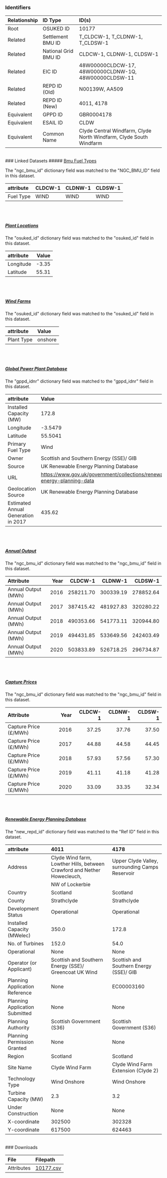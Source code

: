 ### Identifiers

| Relationship   | ID Type              | ID(s)                                                              |
|:---------------|:---------------------|:-------------------------------------------------------------------|
| Root           | OSUKED ID            | 10177                                                              |
| Related        | Settlement BMU ID    | T_CLDCW-1, T_CLDNW-1, T_CLDSW-1                                    |
| Related        | National Grid BMU ID | CLDCW-1, CLDNW-1, CLDSW-1                                          |
| Related        | EIC ID               | 48W00000CLDCW-17, 48W00000CLDNW-1Q, 48W00000CLDSW-11               |
| Related        | REPD ID (Old)        | N00139W, AA509                                                     |
| Related        | REPD ID (New)        | 4011, 4178                                                         |
| Equivalent     | GPPD ID              | GBR0004178                                                         |
| Equivalent     | ESAIL ID             | CLDW                                                               |
| Equivalent     | Common Name          | Clyde Central Windfarm, Clyde North Windfarm, Clyde South Windfarm |

<br>
### Linked Datasets
##### <a href="https://osuked.github.io/Power-Station-Dictionary/datasets/bmu-fuel-types">Bmu Fuel Types</a>



The "ngc_bmu_id" dictionary field was matched to the "NGC_BMU_ID" field in this dataset.

| attribute   | CLDCW-1   | CLDNW-1   | CLDSW-1   |
|:------------|:----------|:----------|:----------|
| Fuel Type   | WIND      | WIND      | WIND      |

<br><br>
##### <a href="https://osuked.github.io/Power-Station-Dictionary/datasets/plant-locations">Plant Locations</a>



The "osuked_id" dictionary field was matched to the "osuked_id" field in this dataset.

| attribute   |   Value |
|:------------|--------:|
| Longitude   |   -3.35 |
| Latitude    |   55.31 |

<br><br>
##### <a href="https://osuked.github.io/Power-Station-Dictionary/datasets/wind-farms">Wind Farms</a>



The "osuked_id" dictionary field was matched to the "osuked_id" field in this dataset.

| attribute   | Value   |
|:------------|:--------|
| Plant Type  | onshore |

<br><br>
##### <a href="https://osuked.github.io/Power-Station-Dictionary/datasets/global-power-plant-database">Global Power Plant Database</a>



The "gppd_idnr" dictionary field was matched to the "gppd_idnr" field in this dataset.

| attribute                           | Value                                                                    |
|:------------------------------------|:-------------------------------------------------------------------------|
| Installed Capacity (MW)             | 172.8                                                                    |
| Longitude                           | -3.5479                                                                  |
| Latitude                            | 55.5041                                                                  |
| Primary Fuel Type                   | Wind                                                                     |
| Owner                               | Scottish and Southern Energy (SSE)/ GIB                                  |
| Source                              | UK Renewable Energy Planning Database                                    |
| URL                                 | https://www.gov.uk/government/collections/renewable-energy-planning-data |
| Geolocation Source                  | UK Renewable Energy Planning Database                                    |
| Estimated Annual Generation in 2017 | 435.62                                                                   |

<br><br>
##### <a href="https://osuked.github.io/Power-Station-Dictionary/datasets/annual-output">Annual Output</a>



The "ngc_bmu_id" dictionary field was matched to the "ngc_bmu_id" field in this dataset.

| Attribute           |   Year |   CLDCW-1 |   CLDNW-1 |   CLDSW-1 |
|:--------------------|-------:|----------:|----------:|----------:|
| Annual Output (MWh) |   2016 | 258211.70 | 300339.19 | 278852.64 |
| Annual Output (MWh) |   2017 | 387415.42 | 481927.83 | 320280.22 |
| Annual Output (MWh) |   2018 | 490353.66 | 541773.11 | 320944.80 |
| Annual Output (MWh) |   2019 | 494431.85 | 533649.56 | 242403.49 |
| Annual Output (MWh) |   2020 | 503833.89 | 526718.25 | 296734.87 |

<br><br>
##### <a href="https://osuked.github.io/Power-Station-Dictionary/datasets/capture-prices">Capture Prices</a>



The "ngc_bmu_id" dictionary field was matched to the "ngc_bmu_id" field in this dataset.

| Attribute             |   Year |   CLDCW-1 |   CLDNW-1 |   CLDSW-1 |
|:----------------------|-------:|----------:|----------:|----------:|
| Capture Price (£/MWh) |   2016 |     37.25 |     37.76 |     37.50 |
| Capture Price (£/MWh) |   2017 |     44.88 |     44.58 |     44.45 |
| Capture Price (£/MWh) |   2018 |     57.93 |     57.56 |     57.30 |
| Capture Price (£/MWh) |   2019 |     41.11 |     41.18 |     41.28 |
| Capture Price (£/MWh) |   2020 |     33.09 |     33.35 |     32.34 |

<br><br>
##### <a href="https://osuked.github.io/Power-Station-Dictionary/datasets/renewable-energy-planning-database">Renewable Energy Planning Database</a>



The "new_repd_id" dictionary field was matched to the "Ref ID" field in this dataset.

| attribute                      | 4011                                                                    | 4178                                            |
|:-------------------------------|:------------------------------------------------------------------------|:------------------------------------------------|
| Address                        | Clyde Wind farm, Lowther Hills, between Crawford and Nether Howecleuch, | Upper Clyde Valley, surrounding Camps Reservoir |
|                                | NW of Lockerbie                                                         |                                                 |
| Country                        | Scotland                                                                | Scotland                                        |
| County                         | Strathclyde                                                             | Strathclyde                                     |
| Development Status             | Operational                                                             | Operational                                     |
| Installed Capacity (MWelec)    | 350.0                                                                   | 172.8                                           |
| No. of Turbines                | 152.0                                                                   | 54.0                                            |
| Operational                    | None                                                                    | None                                            |
| Operator (or Applicant)        | Scottish and Southern Energy (SSE)/ Greencoat UK Wind                   | Scottish and Southern Energy (SSE)/ GIB         |
| Planning Application Reference | None                                                                    | EC00003160                                      |
| Planning Application Submitted | None                                                                    | None                                            |
| Planning Authority             | Scottish Government (S36)                                               | Scottish Government (S36)                       |
| Planning Permission Granted    | None                                                                    | None                                            |
| Region                         | Scotland                                                                | Scotland                                        |
| Site Name                      | Clyde Wind Farm                                                         | Clyde Wind Farm Extension (Clyde 2)             |
| Technology Type                | Wind Onshore                                                            | Wind Onshore                                    |
| Turbine Capacity (MW)          | 2.3                                                                     | 3.2                                             |
| Under Construction             | None                                                                    | None                                            |
| X-coordinate                   | 302500                                                                  | 302328                                          |
| Y-coordinate                   | 617500                                                                  | 624463                                          |


<br>
### Downloads


| File       | Filepath                                                                              |
|:-----------|:--------------------------------------------------------------------------------------|
| Attributes | [10177.csv](https://osuked.github.io/Power-Station-Dictionary/object_attrs/10177.csv) |
